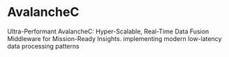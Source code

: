 # AvalancheC
Ultra-Performant AvalancheC: Hyper-Scalable, Real-Time Data Fusion Middleware for Mission-Ready Insights. implementing modern low-latency data processing patterns
